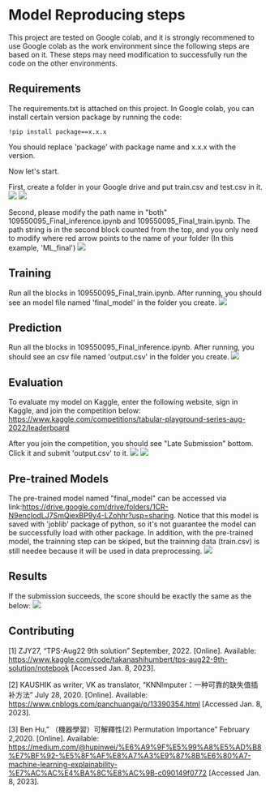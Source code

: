 # Model Reproducing steps

This project are tested on Google colab, and it is strongly recommened to use Google colab as the work environment since the following steps are based on it. These steps may need modification to successfully run the code on the other environments.

## Requirements

The requirements.txt is attached on this project. In Google colab, you can install certain version package by running the code:
```ddd
!pip install package==x.x.x
```
You should replace 'package' with package name and x.x.x with the version.

Now let's start.

First, create a folder in your Google drive and put train.csv and test.csv in it.
![](https://i.imgur.com/zCgEdle.jpg)
![](https://i.imgur.com/qcql2Qm.jpg)

Second, please modify the path name in "both" 109550095_Final_inference.ipynb and 109550095_Final_train.ipynb. The path string is in the second block counted from the top, and you only need to modify where red arrow points to the name of your folder (In this example, 'ML_final')
![](https://i.imgur.com/Ddezz5n.jpg)

## Training

Run all the blocks in 109550095_Final_train.ipynb. After running, you should see an model file named 'final_model' in the folder you create.
![](https://i.imgur.com/yDGxAIy.jpg)

## Prediction

Run all the blocks in 109550095_Final_inference.ipynb. After running, you should see an csv file named 'output.csv' in the folder you create.
![](https://i.imgur.com/HLzfuHl.jpg)

## Evaluation

To evaluate my model on Kaggle, enter the following website, sign in Kaggle, and join the competition below:
https://www.kaggle.com/competitions/tabular-playground-series-aug-2022/leaderboard

After you join the competition, you should see "Late Submission" bottom. Click it and submit 'output.csv' to it.
![](https://i.imgur.com/QchSVOB.jpg)
![](https://i.imgur.com/gFZc2Ph.jpg)




## Pre-trained Models

The pre-trained model named "final_model" can be accessed via link:https://drive.google.com/drive/folders/1CR-N9encIodLJ7SmQiexBP9y4-LZohhr?usp=sharing. Notice that this model is saved with 'joblib' package of python, so it's not guarantee the model can be successfully load with other package. In addition, with the pre-trained model, the trainning step can be skiped, but the trainning data (train.csv) is still needee because it will be used in data preprocessing.
![](https://i.imgur.com/g4m5wnp.jpg)

## Results

If the submission succeeds, the score should be exactly the same as the below:
![](https://i.imgur.com/EyC8gZs.jpg)


## Contributing

[1] ZJY27, “TPS-Aug22 9th solution” September, 2022. [Online]. 
Available: https://www.kaggle.com/code/takanashihumbert/tps-aug22-9th-solution/notebook [Accessed Jan. 8, 2023].

[2] KAUSHIK as writer, VK as translator, “KNNImputer：一种可靠的缺失值插补方法” July 28, 2020. [Online].
Available: https://www.cnblogs.com/panchuangai/p/13390354.html [Accessed Jan. 8, 2023].

[3] Ben Hu,” （機器學習）可解釋性(2) Permutation Importance” February 2,2020. [Online].
Available: https://medium.com/@hupinwei/%E6%A9%9F%E5%99%A8%E5%AD%B8%E7%BF%92-%E5%8F%AF%E8%A7%A3%E9%87%8B%E6%80%A7-machine-learning-explainability-%E7%AC%AC%E4%BA%8C%E8%AC%9B-c090149f0772 [Accessed Jan. 8, 2023].
